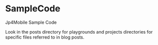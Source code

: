 # SampleCode
Jp4Mobile Sample Code

Look in the posts directory for playgrounds and projects directories for specific files referred to in blog posts.